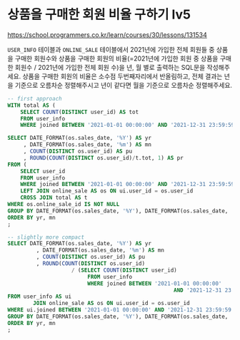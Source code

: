 # 상품을 구매한 회원 비율 구하기 lv5
https://school.programmers.co.kr/learn/courses/30/lessons/131534

`USER_INFO` 테이블과 `ONLINE_SALE` 테이블에서 2021년에 가입한 전체 회원들 중 상품을 구매한 회원수와 상품을 구매한 회원의 비율(=2021년에 가입한 회원 중 상품을 구매한 회원수 / 2021년에 가입한 전체 회원 수)을 년, 월 별로 출력하는 SQL문을 작성해주세요. 상품을 구매한 회원의 비율은 소수점 두번째자리에서 반올림하고, 전체 결과는 년을 기준으로 오름차순 정렬해주시고 년이 같다면 월을 기준으로 오름차순 정렬해주세요.

```sql
-- first approach
WITH total AS (
    SELECT COUNT(DISTINCT user_id) AS tot
    FROM user_info
    WHERE joined BETWEEN '2021-01-01 00:00:00' AND '2021-12-31 23:59:59')

SELECT DATE_FORMAT(os.sales_date, '%Y') AS yr
     , DATE_FORMAT(os.sales_date, '%m') AS mn
     , COUNT(DISTINCT os.user_id) AS pu
     , ROUND(COUNT(DISTINCT os.user_id)/t.tot, 1) AS pr
FROM (
    SELECT user_id
    FROM user_info
    WHERE joined BETWEEN '2021-01-01 00:00:00' AND '2021-12-31 23:59:59') AS ui
    LEFT JOIN online_sale AS os ON ui.user_id = os.user_id
    CROSS JOIN total AS t
WHERE os.online_sale_id IS NOT NULL 
GROUP BY DATE_FORMAT(os.sales_date, '%Y'), DATE_FORMAT(os.sales_date, '%m')
ORDER BY yr, mn
;

-- slightly more compact
SELECT DATE_FORMAT(os.sales_date, '%Y') AS yr
		 , DATE_FORMAT(os.sales_date, '%m') AS mn
		 , COUNT(DISTINCT os.user_id) AS pu
		 , ROUND(COUNT(DISTINCT os.user_id) 
					/ (SELECT COUNT(DISTINCT user_id)
						 FROM user_info
						 WHERE joined BETWEEN '2021-01-01 00:00:00' 
													AND '2021-12-31 23:59:59'), 1) AS pr
FROM user_info AS ui
		JOIN online_sale AS os ON ui.user_id = os.user_id
WHERE ui.joined BETWEEN '2021-01-01 00:00:00' AND '2021-12-31 23:59:59'
GROUP BY DATE_FORMAT(os.sales_date, '%Y'), DATE_FORMAT(os.sales_date, '%m')
ORDER BY yr, mn
;
```
